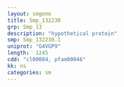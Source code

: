 ```yaml
---
layout: smgene
title: Smp_132230
grp: Smp_13
description: "hypothetical protein"
smp: Smp_132230.1
uniprot: "G4VGP9"
length:  1245
cdd: "cl00084, pfam00046"
kk: ns
categories: sm
---
```

